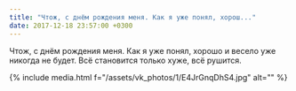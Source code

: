 ```yaml
---
title: "Чтож, с днём рождения меня. Как я уже понял, хорош..."
date: 2017-12-18 23:57:00 +0300
---
```


Чтож, с днём рождения меня. Как я уже понял, хорошо и весело уже никогда не будет. Всё становится только хуже, всё рушится.

{% include media.html f="/assets/vk_photos/1/E4JrGnqDhS4.jpg" alt="" %}
